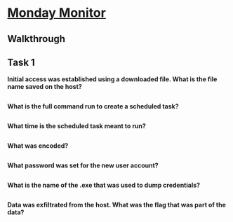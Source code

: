 # [Monday Monitor](https://tryhackme.com/room/mondaymonitor)

## Walkthrough

## Task 1

**Initial access was established using a downloaded file. What is the file name saved on the host?**
```shell

```
**What is the full command run to create a scheduled task?**
```shell

```
**What time is the scheduled task meant to run?**
```shell

```
**What was encoded?**
```shell

```
**What password was set for the new user account?**
```shell

```
**What is the name of the .exe that was used to dump credentials?**
```shell

```
**Data was exfiltrated from the host. What was the flag that was part of the data?**
```shell

```
